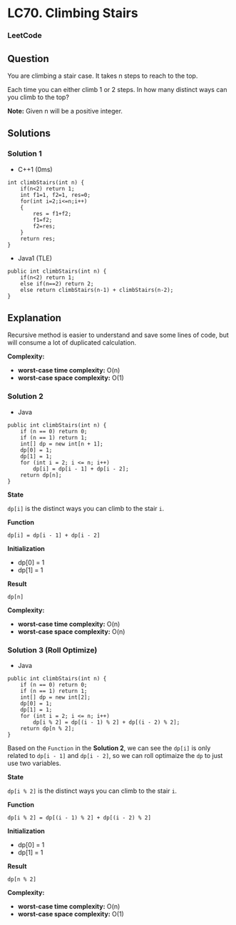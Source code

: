 # LC70. Climbing Stairs

### LeetCode

## Question

You are climbing a stair case. It takes n steps to reach to the top.

Each time you can either climb 1 or 2 steps. In how many distinct ways can you climb to the top?

**Note:** Given n will be a positive integer.

## Solutions

### Solution 1

* C++1 (0ms)
```
int climbStairs(int n) {
    if(n<2) return 1;
    int f1=1, f2=1, res=0;
    for(int i=2;i<=n;i++)
    {
        res = f1+f2;
        f1=f2;
        f2=res;
    }
    return res;
}
```

* Java1 (TLE)
```
public int climbStairs(int n) {
    if(n<2) return 1;
    else if(n==2) return 2;
    else return climbStairs(n-1) + climbStairs(n-2);
}
```

## Explanation

Recursive method is easier to understand and save some lines of code, but will consume a lot of duplicated calculation.

**Complexity:**

* **worst-case time complexity:** O(n)
* **worst-case space complexity:** O(1)

### Solution 2

* Java
```
public int climbStairs(int n) {
    if (n == 0) return 0;
    if (n == 1) return 1;
    int[] dp = new int[n + 1];
    dp[0] = 1;
    dp[1] = 1;
    for (int i = 2; i <= n; i++)
        dp[i] = dp[i - 1] + dp[i - 2];
    return dp[n];
}
```

**State**

`dp[i]` is the distinct ways you can climb to the stair `i`.

**Function**

`dp[i] = dp[i - 1] + dp[i - 2]`

**Initialization**

* dp[0] = 1
* dp[1] = 1

**Result**

`dp[n]`

**Complexity:**

* **worst-case time complexity:** O(n)
* **worst-case space complexity:** O(n)

### Solution 3 (Roll Optimize)

* Java
```
public int climbStairs(int n) {
    if (n == 0) return 0;
    if (n == 1) return 1;
    int[] dp = new int[2];
    dp[0] = 1;
    dp[1] = 1;
    for (int i = 2; i <= n; i++)
        dp[i % 2] = dp[(i - 1) % 2] + dp[(i - 2) % 2];
    return dp[n % 2];
}
```

Based on the `Function` in the **Solution 2**, we can see the `dp[i]` is only related to `dp[i - 1]` and `dp[i - 2]`, so we can roll optimaize the `dp` to just use two variables.

**State**

`dp[i % 2]` is the distinct ways you can climb to the stair `i`.

**Function**

`dp[i % 2] = dp[(i - 1) % 2] + dp[(i - 2) % 2]`

**Initialization**

* dp[0] = 1
* dp[1] = 1

**Result**

`dp[n % 2]`

**Complexity:**

* **worst-case time complexity:** O(n)
* **worst-case space complexity:** O(1)
